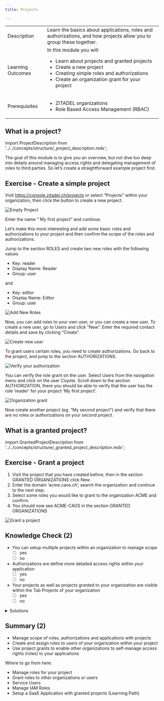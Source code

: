 ```yaml
---
title: Projects

---
```


|                   |                                                                                                                                                                                                                          |
| ----------------- | ------------------------------------------------------------------------------------------------------------------------------------------------------------------------------------------------------------------------ |
| Description       | Learn the basics about applications, roles and authorizations, and how projects allow you to group these together.                                                                                                       |
| Learning Outcomes | In this module you will: <ul><li>Learn about projects and granted projects</li><li>Create a new project</li><li>Creating simple roles and authorizations</li><li>Create an organization grant for your project</li></ul> |
| Prerequisites     | <ul><li>ZITADEL organizations</li><li>Role Based Access Management (RBAC)</li></ul>                                                                                                                                      |

## What is a project?

import ProjectDescription from '../../concepts/structure/_project_description.mdx';

<ProjectDescription name="ProjectDescription" />

The goal of this module is to give you an overview, but not dive too deep into details around managing access rights and delegating management of roles to third parties. So let’s create a straightforward example project first.

## Exercise - Create a simple project

Visit <https://console.zitadel.ch/projects> or select “Projects” within your organization, then click the button to create a new project.

![Empty Project](/img/console_projects_empty.png)

Enter the name “ My first project” and continue.

Let’s make this more interesting and add some basic roles and authorizations to your project and then confirm the scope of the roles and authorizations.

Jump to the section ROLES and create two new roles with the following values

* Key: reader
* Display Name: Reader
* Group: user

and

* Key: editor
* Display Name: Editor
* Group: user

![Add New Roles](/img/console_projects_add_new_roles.gif)

Now, you can add roles to your own user, or you can create a new user. To create a new user, go to Users and click “New”. Enter the required contact details and save by clicking “Create”.

![Create new user](/img/console_users_create_new_user.gif)

To grant users certain roles, you need to create authorizations. Go back to the project, and jump to the section AUTHORIZATIONS.

![Verify your authorization](/img/console_projects_create_authorization.gif)

You can verify the role grant on the user. Select Users from the navigation menu and click on the user Coyote. Scroll down to the section AUTHORIZATION, there you should be able to verify that the user has the role ‘reader’ for your project ‘My first project’.

![Organization grant](/img/console_projects_authorization_created.png)

Now create another project (eg. “My second project”) and verify that there are no roles or authorizations on your second project.

## What is a granted project?

import GrantedProjectDescription from '../../concepts/structure/_granted_project_description.mdx';

<GrantedProjectDescription name="GrantedProjectDescription" />

## Exercise - Grant a project

1. Visit the project that you have created before, then in the section GRANTED ORGANIZATIONS click New.
2. Enter the domain ‘acme.caos.ch’, search the organization and continue to the next step.
3. Select some roles you would like to grant to the organization ACME and confirm.
4. You should now see ACME-CAOS in the section GRANTED ORGANIZATIONS

![Grant a project](/img/projects_create_org_grant_caos2acme.gif)

## Knowledge Check (2)

* You can setup multiple projects within an organization to manage scope
    - [ ] yes
    - [ ] no
* Authorizations are define more detailed access rights within your application
    - [ ] yes
    - [ ] no
* Your projects as well as projects granted to your organization are visible within the Tab Projects of your organization
    - [ ] yes
    - [ ] no

<details>
    <summary>
        Solutions
    </summary>

* You can setup multiple projects within an organization to manage scope
    - [x] yes
    - [ ] no
* Authorizations are define more detailed access rights within your application
    - [ ] yes
    - [x] no (Authorizations link users to certain roles)
* Your projects as well as projects granted to your organization are visible within the Tab Projects of your organization
    - [ ] yes
    - [x] no (Projects and Granted Projects are shown on different tabs)

</details>

## Summary (2)

* Manage scope of roles, authorizations and applications with projects
* Create and assign roles to users of your organization within your project
* Use project grants to enable other organizations to self-manage access rights (roles) to your applications

Where to go from here:

* Manage roles for your project
* Grant roles to other organizations or users
* Service Users
* Manage IAM Roles
* Setup a SaaS Application with granted projects (Learning Path)
